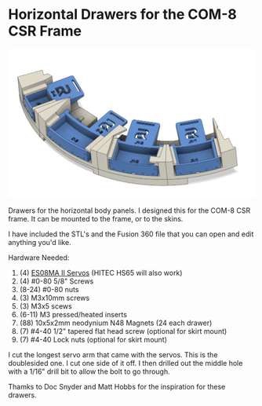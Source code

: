 # Horizontal Drawers for the COM-8 CSR Frame

![Image](/Images/Home_View.png)

 Drawers for the horizontal body panels.  I designed this for the COM-8 CSR frame.  It can be mounted to the frame, or to the skins.  

 I have included the STL's and the Fusion 360 file that you can open and edit anything you'd like.  

 Hardware Needed:
 1. (4) [ES08MA II Servos](https://www.amazon.com/dp/B07RRWYXL9?psc=1&ref=ppx_yo2ov_dt_b_product_details)  (HITEC HS65 will also work)
 2. (4) #0-80 5/8" Screws
 3. (8-24) #0-80 nuts
 4. (3) M3x10mm screws
 5. (3) M3x5 scews
 6. (6-11) M3 pressed/heated inserts
 7. (88) 10x5x2mm neodynium N48 Magnets (24 each drawer)
 8. (7) #4-40 1/2" tapered flat head screw (optional for skirt mount)
 9. (7) #4-40 Lock nuts (optional for skirt mount)
 

I cut the longest servo arm that came with the servos.  This is the doublesided one.  I cut one side of it off.  I then drilled out the middle hole with a 1/16" drill bit to allow the bolt to go through.  



Thamks to Doc Snyder and Matt Hobbs for the inspiration for these drawers.
